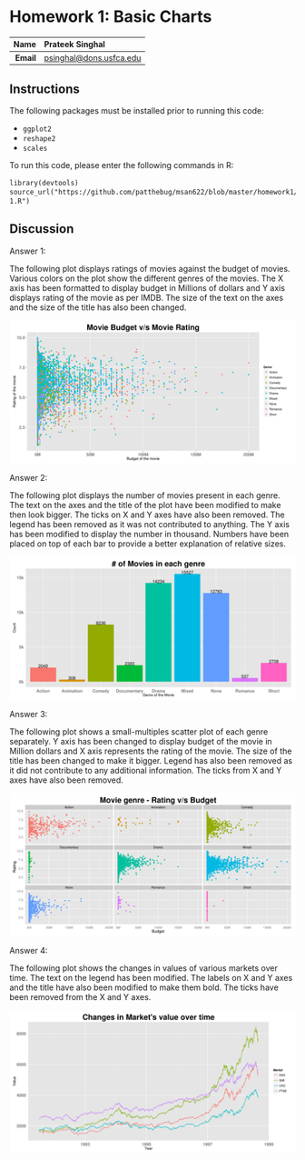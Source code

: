 Homework 1: Basic Charts
==============================

| **Name**  | Prateek Singhal  |
|----------:|:-------------|
| **Email** | psinghal@dons.usfca.edu |

## Instructions ##

The following packages must be installed prior to running this code:
- `ggplot2`
- `reshape2`
- `scales`

To run this code, please enter the following commands in R:

```
library(devtools)
source_url("https://github.com/patthebug/msan622/blob/master/homework1/HW-1.R")
```

## Discussion ##

Answer 1:

The following plot displays ratings of movies against the budget of movies. Various colors on the plot show the different genres of the movies. The X axis has been formatted to display budget in Millions of dollars and Y axis displays rating of the movie as per IMDB. The size of the text on the axes and the size of the title has also been changed. 

![IMAGE](hw1-scatter.png)

Answer 2:

The following plot displays the number of movies present in each genre. The text on the axes and the title of the plot have been modified to make then look bigger. The ticks on X and Y axes have also been removed. The legend has been removed as it was not contributed to anything. The Y axis has been modified to display the number in thousand. Numbers have been placed on top of each bar to provide a better explanation of relative sizes.

![IMAGE](hw1-bar.png)

Answer 3:

The following plot shows a small-multiples scatter plot of each genre separately. Y axis has been changed to display budget of the movie in Million dollars and X axis represents the rating of the movie. The size of the title has been changed to make it bigger. Legend has also been removed as it did not contribute to any additional information. The ticks from X and Y axes have also been removed.

![IMAGE](hw1-multiples.png)

Answer 4:

The following plot shows the changes in values of various markets over time. The text on the legend has been modified. The labels on X and Y axes and the title have also been modified to make them bold. The ticks have been removed from the X and Y axes. 

![IMAGE](hw1-multiline.png)